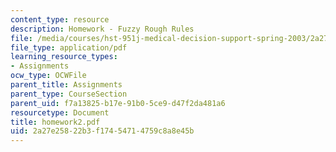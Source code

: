 ```yaml
---
content_type: resource
description: Homework - Fuzzy Rough Rules
file: /media/courses/hst-951j-medical-decision-support-spring-2003/2a27e25822b3f17454714759c8a8e45b_homework2.pdf
file_type: application/pdf
learning_resource_types:
- Assignments
ocw_type: OCWFile
parent_title: Assignments
parent_type: CourseSection
parent_uid: f7a13825-b17e-91b0-5ce9-d47f2da481a6
resourcetype: Document
title: homework2.pdf
uid: 2a27e258-22b3-f174-5471-4759c8a8e45b
---
```

